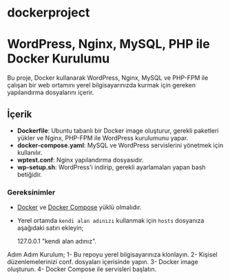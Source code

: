 # dockerproject
# WordPress, Nginx, MySQL, PHP ile Docker Kurulumu

Bu proje, Docker kullanarak WordPress, Nginx, MySQL ve PHP-FPM ile çalışan bir web ortamını yerel bilgisayarınızda kurmak için gereken yapılandırma dosyalarını içerir. 

## İçerik

- **Dockerfile**: Ubuntu tabanlı bir Docker image oluşturur, gerekli paketleri yükler ve Nginx, PHP-FPM ile WordPress kurulumunu yapar.
- **docker-compose.yaml**: MySQL ve WordPress servislerini yönetmek için kullanılır.
- **wptest.conf**: Nginx yapılandırma dosyasıdır.
- **wp-setup.sh**: WordPress'i indirip, gerekli ayarlamaları yapan bash betiğidir.

### Gereksinimler

- [Docker](https://www.docker.com/get-started) ve [Docker Compose](https://docs.docker.com/compose/install/) yüklü olmalıdır.
- Yerel ortamda `kendi alan adınızı` kullanmak için `hosts` dosyanıza aşağıdaki satırı ekleyin;
  
  127.0.0.1 "kendi alan adınız".

Adım Adım Kurulum;
1- Bu repoyu yerel bilgisayarınıza klonlayın.
2- Kişisel düzenlemelerinizi conf. dosyaları içerisinde yapın.
3- Docker image oluşturun.
4- Docker Compose ile servisleri başlatın.
  
